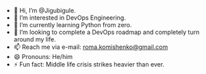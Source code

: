 - 👋 Hi, I’m @Jigubigule.
- 👀 I’m interested in DevOps Engineering.
- 🌱 I’m currently learning Python from zero.
- 💞️ I’m looking to complete a DevOps roadmap and completely turn around my life.
- 📫 Reach me via e-mail: roma.komishenko@gmail.com
- 😄 Pronouns: He/him
- ⚡ Fun fact: Middle life crisis strikes heavier than ever.

<!---
Jigubigule/Jigubigule is a ✨ special ✨ repository because its `README.md` (this file) appears on your GitHub profile.
You can click the Preview link to take a look at your changes.
--->
